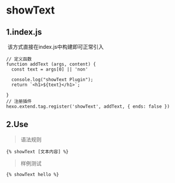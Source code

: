 # showText

## 1.index.js

​	该方式直接在index.js中构建即可正常引入

```
// 定义函数
function addText (args, content) {
  const text = args[0] || 'non'

  console.log("showText Plugin");
  return `<h1>${text}</h1>`;

}
// 注册插件
hexo.extend.tag.register('showText', addText, { ends: false })
```



## 2.Use

> 语法规则

```
{% showText [文本内容] %}
```



> 样例测试

```
{% showText hello %}
```

